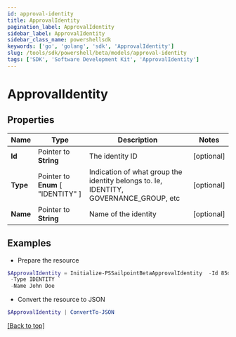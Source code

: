 ```yaml
---
id: approval-identity
title: ApprovalIdentity
pagination_label: ApprovalIdentity
sidebar_label: ApprovalIdentity
sidebar_class_name: powershellsdk
keywords: ['go', 'golang', 'sdk', 'ApprovalIdentity'] 
slug: /tools/sdk/powershell/beta/models/approval-identity
tags: ['SDK', 'Software Development Kit', 'ApprovalIdentity']
---
```



# ApprovalIdentity

## Properties

Name | Type | Description | Notes
------------ | ------------- | ------------- | -------------
**Id** |  Pointer to **String** | The identity ID | [optional] 
**Type** |  Pointer to  **Enum** [  "IDENTITY" ] | Indication of what group the identity belongs to. Ie, IDENTITY, GOVERNANCE_GROUP, etc | [optional] 
**Name** |  Pointer to **String** | Name of the identity | [optional] 

## Examples

- Prepare the resource
```powershell
$ApprovalIdentity = Initialize-PSSailpointBetaApprovalIdentity  -Id 85d173e7d57e496569df763231d6deb6a `
 -Type IDENTITY `
 -Name John Doe
```

- Convert the resource to JSON
```powershell
$ApprovalIdentity | ConvertTo-JSON
```


[[Back to top]](#) 

